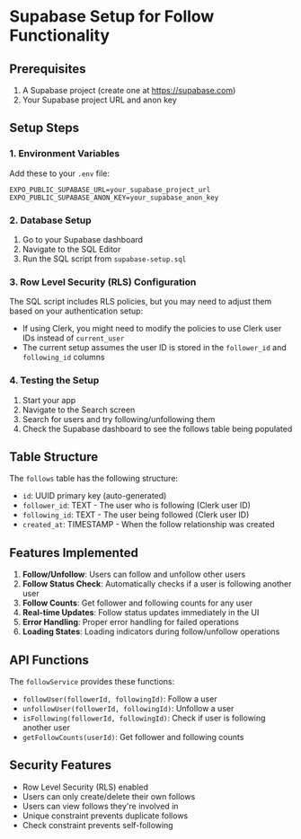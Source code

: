 # Supabase Setup for Follow Functionality

## Prerequisites
1. A Supabase project (create one at https://supabase.com)
2. Your Supabase project URL and anon key

## Setup Steps

### 1. Environment Variables
Add these to your `.env` file:
```
EXPO_PUBLIC_SUPABASE_URL=your_supabase_project_url
EXPO_PUBLIC_SUPABASE_ANON_KEY=your_supabase_anon_key
```

### 2. Database Setup
1. Go to your Supabase dashboard
2. Navigate to the SQL Editor
3. Run the SQL script from `supabase-setup.sql`

### 3. Row Level Security (RLS) Configuration
The SQL script includes RLS policies, but you may need to adjust them based on your authentication setup:

- If using Clerk, you might need to modify the policies to use Clerk user IDs instead of `current_user`
- The current setup assumes the user ID is stored in the `follower_id` and `following_id` columns

### 4. Testing the Setup
1. Start your app
2. Navigate to the Search screen
3. Search for users and try following/unfollowing them
4. Check the Supabase dashboard to see the follows table being populated

## Table Structure

The `follows` table has the following structure:
- `id`: UUID primary key (auto-generated)
- `follower_id`: TEXT - The user who is following (Clerk user ID)
- `following_id`: TEXT - The user being followed (Clerk user ID)
- `created_at`: TIMESTAMP - When the follow relationship was created

## Features Implemented

1. **Follow/Unfollow**: Users can follow and unfollow other users
2. **Follow Status Check**: Automatically checks if a user is following another user
3. **Follow Counts**: Get follower and following counts for any user
4. **Real-time Updates**: Follow status updates immediately in the UI
5. **Error Handling**: Proper error handling for failed operations
6. **Loading States**: Loading indicators during follow/unfollow operations

## API Functions

The `followService` provides these functions:

- `followUser(followerId, followingId)`: Follow a user
- `unfollowUser(followerId, followingId)`: Unfollow a user
- `isFollowing(followerId, followingId)`: Check if user is following another user
- `getFollowCounts(userId)`: Get follower and following counts

## Security Features

- Row Level Security (RLS) enabled
- Users can only create/delete their own follows
- Users can view follows they're involved in
- Unique constraint prevents duplicate follows
- Check constraint prevents self-following 